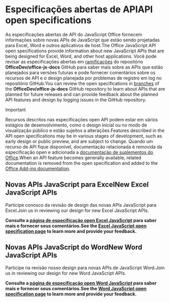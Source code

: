 # <a name="api-open-specifications"></a><span data-ttu-id="a0d5b-101">Especificações abertas de API</span><span class="sxs-lookup"><span data-stu-id="a0d5b-101">API open specifications</span></span>

<span data-ttu-id="a0d5b-102">As especificações abertas de API do JavaScript Office fornecem informações sobre novas APIs de JavaScript que estão sendo projetadas para Excel, Word e outros aplicativos de host.</span><span class="sxs-lookup"><span data-stu-id="a0d5b-102">The Office JavaScript API open specifications provide information about new JavaScript APIs that are being designed for Excel, Word, and other host applications.</span></span> <span data-ttu-id="a0d5b-103">Você pode revisar as especificações abertas em [ramificações](https://github.com/OfficeDev/office-js-docs/branches/all) do repositório **OfficeDev/office-js-docs** GitHub para saber mais sobre as APIs que estão planejados para versões futuras e pode fornecer comentários sobre os recursos de API e o design planejada por problemas de registro em log no repositório GitHub.</span><span class="sxs-lookup"><span data-stu-id="a0d5b-103">You can review the open specifications in [branches](https://github.com/OfficeDev/office-js-docs/branches/all) of the **OfficeDev/office-js-docs** GitHub repository to learn about APIs that are planned for future releases and can provide feedback about the planned API features and design by logging issues in the GitHub repository.</span></span>

> [!IMPORTANT]
> <span data-ttu-id="a0d5b-104">Recursos descritos nas especificações open API podem estar em vários estágios de desenvolvimento, como o design inicial ou no modo de visualização público e estão sujeitos a alterações.</span><span class="sxs-lookup"><span data-stu-id="a0d5b-104">Features described in the API open specifications may be in various stages of development, such as early design or public preview, and are subject to change.</span></span> <span data-ttu-id="a0d5b-105">Quando um recurso de API fique disponível, documentação relacionada é removida da especificação open e adicionada a [documentação de suplementos do Office](https://docs.microsoft.com/office/dev/add-ins/).</span><span class="sxs-lookup"><span data-stu-id="a0d5b-105">When an API feature becomes generally available, related documentation is removed from the open specification and added to the [Office Add-ins documentation](https://docs.microsoft.com/office/dev/add-ins/).</span></span> 

## <a name="new-excel-javascript-apis"></a><span data-ttu-id="a0d5b-106">Novas APIs JavaScript para Excel</span><span class="sxs-lookup"><span data-stu-id="a0d5b-106">New Excel JavaScript APIs</span></span>

<span data-ttu-id="a0d5b-107">Participe conosco da revisão de design das novas APIs JavaScript para Excel.</span><span class="sxs-lookup"><span data-stu-id="a0d5b-107">Join us in reviewing our design for new Excel JavaScript APIs.</span></span> 

<span data-ttu-id="a0d5b-108">**Consulte a [página de especificação open Excel JavaScript](https://github.com/OfficeDev/office-js-docs/tree/ExcelJs_OpenSpec) para saber mais e fornecer seus comentários.**</span><span class="sxs-lookup"><span data-stu-id="a0d5b-108">**See the [Excel JavaScript open specification page](https://github.com/OfficeDev/office-js-docs/tree/ExcelJs_OpenSpec) to learn more and provide your feedback.**</span></span>

## <a name="new-word-javascript-apis"></a><span data-ttu-id="a0d5b-109">Novas APIs JavaScript do Word</span><span class="sxs-lookup"><span data-stu-id="a0d5b-109">New Word JavaScript APIs</span></span>

<span data-ttu-id="a0d5b-110">Participe na revisão nosso design para novas APIs de JavaScript Word.</span><span class="sxs-lookup"><span data-stu-id="a0d5b-110">Join us in reviewing our design for new Word JavaScript APIs.</span></span> 

<span data-ttu-id="a0d5b-111">**Consulte a [página de especificação open Word JavaScript](https://github.com/OfficeDev/office-js-docs/tree/WordJs_OpenSpec) para saber mais e fornecer seus comentários.**</span><span class="sxs-lookup"><span data-stu-id="a0d5b-111">**See the [Word JavaScript open specification page](https://github.com/OfficeDev/office-js-docs/tree/WordJs_OpenSpec) to learn more and provide your feedback.**</span></span>
